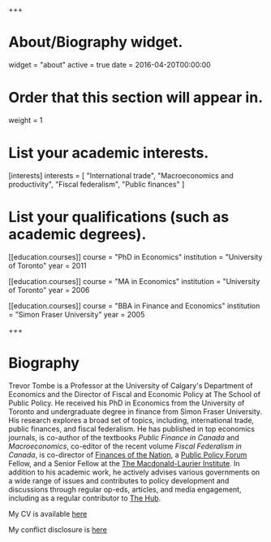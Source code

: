 +++
# About/Biography widget.
widget = "about"
active = true
date = 2016-04-20T00:00:00

# Order that this section will appear in.
weight = 1

# List your academic interests.
[interests]
  interests = [
    "International trade",
    "Macroeconomics and productivity",
    "Fiscal federalism",
    "Public finances"
  ]

# List your qualifications (such as academic degrees).
[[education.courses]]
  course = "PhD in Economics"
  institution = "University of Toronto"
  year = 2011

[[education.courses]]
  course = "MA in Economics"
  institution = "University of Toronto"
  year = 2006

[[education.courses]]
  course = "BBA in Finance and Economics"
  institution = "Simon Fraser University"
  year = 2005
 
+++

# Biography

Trevor Tombe is a Professor at the University of Calgary's Department of Economics and the Director of Fiscal and Economic Policy at The School of Public Policy. He received his PhD in Economics from the University of Toronto and undergraduate degree in finance from Simon Fraser University. His research explores a broad set of topics, including, international trade, public finances, and fiscal federalism. He has published in top economics journals, is co-author of the textbooks *Public Finance in Canada* and *Macroeconomics*, co-editor of the recent volume *Fiscal Federalism in Canada*, is co-director of [Finances of the Nation](https://financesofthenation.ca/), a [Public Policy Forum](https://ppforum.ca/) Fellow, and a Senior Fellow at the [The Macdonald-Laurier Institute](https://macdonaldlaurier.ca/). In addition to his academic work, he actively advises various governments on a wide range of issues and contributes to policy development and discussions through regular op-eds, articles, and media engagement, including as a regular contributor to [The Hub](https://thehub.ca/author/trevortombe/).

My CV is available [here](files/CV.pdf)

My conflict disclosure is [here](https://www.trevortombe.com/post/conflict/conflict/)
